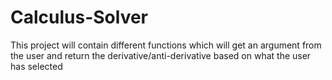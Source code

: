 # Calculus-Solver
This project will contain different functions which will get an argument from the user and return the derivative/anti-derivative based on what the user has selected
